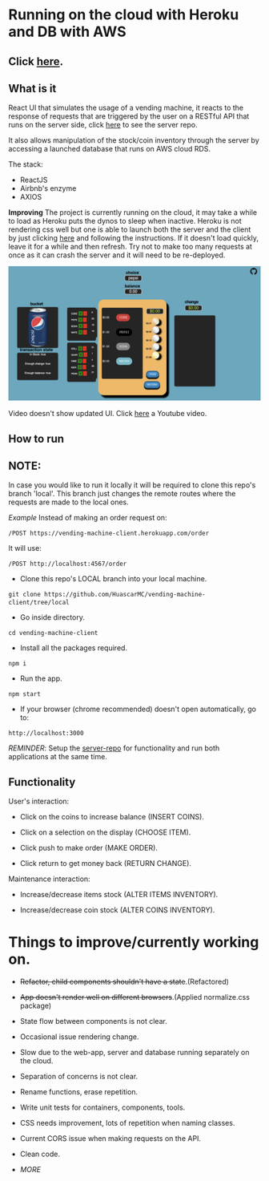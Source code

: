 # Running on the cloud with Heroku and DB with AWS

## Click [here](https://vending-machine-server.herokuapp.com).

## What is it

React UI that simulates the usage of a vending machine, it reacts to the response of
requests that are triggered by the user on a RESTful API that runs on the server side, click [here](https://github.com/HuascarMC/vending-machine-server)
to see the server repo.

It also allows manipulation of the stock/coin inventory through the server by accessing a launched database
that runs on AWS cloud RDS.

The stack:

- ReactJS
- Airbnb's enzyme
- AXIOS

**Improving** The project is currently running on the cloud, it may take a while to load as Heroku puts the dynos to sleep when inactive. Heroku is not rendering css well but one is able to launch both the server and the client by just clicking [here](https://vending-machine-server.herokuapp.com) and following the instructions. If it doesn't load quickly, leave it for a while and then refresh. Try not to make too many requests at once as it can crash the server and it will need to be re-deployed.

![alt-text](/public/images/vm-screenshot.png)

Video doesn't show updated UI. Click [here](https://www.youtube.com/watch?v=CIPDGBx8jxQ) a Youtube video.

## How to run

## NOTE:
In case you would like to run it locally it will be required to clone this repo's branch 'local'. This branch just changes the remote routes where the requests are made to the local ones.

*Example*
Instead of making an order request on:
```
/POST https://vending-machine-client.herokuapp.com/order
```
It will use:
```
/POST http://localhost:4567/order
```


- Clone this repo's LOCAL branch into your local machine.
```
git clone https://github.com/HuascarMC/vending-machine-client/tree/local
```
- Go inside directory.
```
cd vending-machine-client
```
- Install all the packages required.
```
npm i
```
- Run the app.
```
npm start
```
- If your browser (chrome recommended) doesn't open automatically, go to:
```
http://localhost:3000
```

*REMINDER*: Setup the [server-repo](https://github.com/HuascarMC/vending-machine-server) for functionality and run both applications at the same time.

## Functionality

User's interaction:

- Click on the coins to increase balance (INSERT COINS).

- Click on a selection on the display (CHOOSE ITEM).

- Click push to make order (MAKE ORDER).

- Click return to get money back (RETURN CHANGE).

Maintenance interaction:

- Increase/decrease items stock (ALTER ITEMS INVENTORY).

- Increase/decrease coin stock (ALTER COINS INVENTORY).


# Things to improve/currently working on.

- ~~Refactor, child components shouldn't have a state~~.(Refactored)

- ~~App doesn't render well on different browsers~~.(Applied normalize.css package)

- State flow between components is not clear.

- Occasional issue rendering change.

- Slow due to the web-app, server and database running separately on the cloud.

- Separation of concerns is not clear.

- Rename functions, erase repetition.

- Write unit tests for containers, components, tools.

- CSS needs improvement, lots of repetition when naming classes.

- Current CORS issue when making requests on the API.

- Clean code.

- *MORE*
